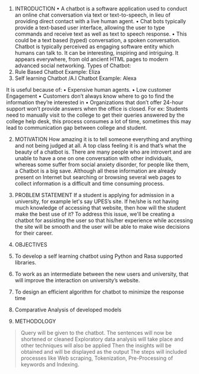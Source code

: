 1.	INTRODUCTION
•	A chatbot is a software application used to conduct an online chat conversation via text or text-to-speech, in lieu of providing direct contact with a live human agent.
•	Chat bots typically provide a text-based user interface, allowing the user to type commands and receive text as well as text to speech response. 
•	This could be a text based (typed) conversation, a spoken conversation. Chatbot is typically perceived as engaging software entity which humans can talk to. It can be interesting, inspiring and intriguing. It appears everywhere, from old ancient HTML pages to modern advanced social networking.
Types of Chatbot:
1.	Rule Based Chatbot
Example: Eliza
2.	Self learning Chatbot /A.I Chatbot 
Example: Alexa

It is useful because of: 
•	Expensive human agents. 
•	Low customer Engagement 
•	Customers don’t always know where to go to find the information they’re interested in 
•	Organizations that don’t offer 24-hour support won’t provide answers when the office is closed. 
For ex: Students need to manually visit to the college to get their queries answered by the college help desk, this process consumes a lot of time, sometimes this may lead to communication gap between college and student. 

2. MOTIVATION 
 How amazing it is to tell someone everything and anything and not being judged at all. A top class feeling it is and that’s what the beauty of a chatbot is. There are many people who are introvert and are unable to have a one on one conversation with other individuals, whereas some suffer from social anxiety disorder, for people like them, a Chatbot is a big save. Although all these information are already present on Internet but searching or browsing several web pages to collect information is a difficult and time consuming process. 
3. PROBLEM STATEMENT
If a student is applying for admission in a university, for example let's say UPES’s site. If he/she is not having much knowledge of accessing that website, then how will the student make the best use of it?
To address this issue, we'll be creating a chatbot for assisting the user so that his/her experience while accessing the site will be smooth and the user will be able to make wise decisions for their career.

4. OBJECTIVES
1.	To develop a self learning chatbot using Python and Rasa supported libraries.
2.	 To work as an intermediate between the new users and university, that will improve the interaction on university’s website. 
3.	 To design an efficient algorithm for chatbot to minimize the response time
4.	Comparative Analysis of developed models 



5. METHODOLOGY 
>Query will be given to the chatbot.
>The sentences will now be shortened or cleaned 
>Exploratory data analysis will take place and other techniques will also be applied
>Then the insights will be obtained and will be displayed as the output
The steps will included processes like Web scraping, Tokenization, Pre-Processing of keywords and Indexing.
